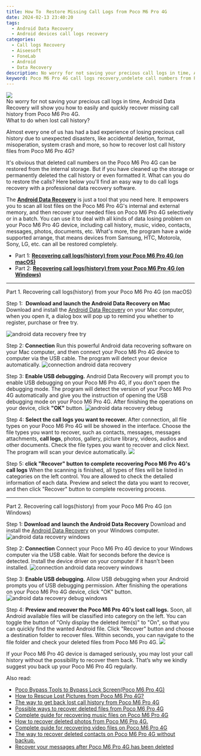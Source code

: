 ```yaml
---
title: How To  Restore Missing Call Logs from Poco M6 Pro 4G
date: 2024-02-13 23:40:20
tags: 
  - Android Data Recovery
  - Android devices call logs recovery
categories: 
  - Call logs Recovery
  - Aiseesoft
  - FoneLab
  - Android
  - Data Recovery
description: No worry for not saving your precious call logs in time, Android Data Recovery will show you how to easily and quickly recover missing call history from Poco M6 Pro 4G.
keyword: Poco M6 Pro 4G call logs recovery,undelete call numbers from Poco M6 Pro 4G,unerase call numbers from Poco M6 Pro 4G,recover lost recent calls from Poco M6 Pro 4G,Regain missing call history on Poco M6 Pro 4G,retrieve wiped call logs Poco M6 Pro 4G,how to recover deleted call history in Poco M6 Pro 4G,how to refind deleted call history from Poco M6 Pro 4G,call history disappear Poco M6 Pro 4G,get back deleted call history from Poco M6 Pro 4G android,Poco M6 Pro 4G delete call history recover,Poco M6 Pro 4G call history disappeared
---
```


<img src="https://img0mobiles.techidaily.com/images/best-assets/devices/poco/poco-m6-pro-4g/1.jpg" class="atpl-imgstyle"  />

<div class="atpl-content atpl-for-fonelab-android recover-call-logs">

<div class="atpl-post-description-part-1">
No worry for not saving your precious call logs in time, Android Data Recovery will show you how to easily and quickly recover missing call history from Poco M6 Pro 4G.
</div>



<div class="atpl-post-description-part-2">
<div class="tpl-content-sub-paragraph-question">
    What to do when lost call history?
</div>
<div class="tpl-content-sub-paragraph-content">
  <p>
    Almost every one of us has had a bad experience of losing precious call history due to unexpected disasters, like accidental deletion, format, misoperation, system crash and more, so how to recover lost call history files from Poco M6 Pro 4G?
  </p>
</div>
<div class="tpl-content-sub-paragraph-content">
  <p>
    It's obvious that deleted call numbers on the Poco M6 Pro 4G can be restored from the internal storage. But if you have cleaned up the storage or permanently deleted the call history or even formatted it. What can you do to restore the calls? Here below you'll find an easy way to do call logs recovery with a professional data recovery software.
  </p>
</div>
</div>

<div class="atpl-post-description-part-3">
<div class="tpl-content-sub-paragraph-normal">
  <p>
    The <a href="https://tools.techidaily.com/aiseesoft-android-data-recovery/" target="_blank" rel="noopener"><strong>Android Data Recovery</strong></a> is just a tool that you need here. It empowers you to scan all lost files on the Poco M6 Pro 4G's internal and external memory, and then recover your needed files on Poco M6 Pro 4G selectively or in a batch. You can use it to deal with all kinds of data losing problem on your Poco M6 Pro 4G device, including call history, music, video, contacts, messages, photos, documents, etc. What's more, the program have a wide supported arrange, that means devices from Samsung, HTC, Motorola, Sony, LG, etc. can all be restored completely.
  </p>
</div>
</div>

<ul>
  <li>Part 1: <strong><a href="#p1"> Recovering call logs(history) from your Poco M6 Pro 4G  (on macOS)</a></strong></li>
  <li>Part 2: <strong><a href="#p2"> Recovering call logs(history) from your Poco M6 Pro 4G  (on Windows)</a></strong></li>
</ul>


<!-- Part 1 -->
<a id="p1" name="p1" ></a><hr>

<div>
  <span class="atpl-step-part-style">Part 1. Recovering call logs(history) from your Poco M6 Pro 4G (on macOS)</span>
</div>

<span class="atpl-stepstyle-a"><span>Step 1: </span></span> <strong>Download and launch the Android Data Recovery on Mac</strong>
Download and install the <a href="https://tools.techidaily.com/aiseesoft-android-data-recovery/" target="_blank" rel="noopener">Android Data Recovery</a> on your Mac computer, when you open it, a dialog box will pop up to remind you whether to register, purchase or free try.

<img src="https://tools.techidaily.com/images/apps/aiseesoft/android-data-recovery/mac-free-try.png" class="atpl-imgstyle" alt="android data recovery free try" />

<span class="atpl-stepstyle-a"><span>Step 2: </span></span> <strong>Connection</strong>
Run this powerful Android data recovering software on your Mac computer, and then connect your Poco M6 Pro 4G device to computer via the USB cable. The program will detect your device automatically.
<img src="https://tools.techidaily.com/images/apps/aiseesoft/android-data-recovery/mac-connection-interface.jpg" class="atpl-imgstyle" alt="connection android data recovery" />

<span class="atpl-stepstyle-a"><span>Step 3: </span></span> <strong>Enable USB debugging.</strong>
Android Data Recovery will prompt you to enable USB debugging on your Poco M6 Pro 4G, if you don't open the debugging mode. The program will detect the version of your Poco M6 Pro 4G automatically and give you the instruction of opening the USB debugging mode on your Poco M6 Pro 4G. After finishing the operations on your device, click <strong>"OK"</strong> button.
<img src="https://tools.techidaily.com/images/apps/aiseesoft/android-data-recovery/mac-android-usb-debug.jpg"  class="atpl-imgstyle" alt="android data recovery debug" />

<span class="atpl-stepstyle-a"><span>Step 4: </span></span> <strong>Select the call logs you want to recover.</strong>
After connection, all file types on your Poco M6 Pro 4G will be showed in the interface. Choose the file types you want to recover, such as contacts, messages, messages attachments, <b>call logs</b>, photos, gallery, picture library, videos, audios and other documents. Check the file types you want to recover and click Next. The program will scan your device automatically.
<img src="https://tools.techidaily.com/images/apps/aiseesoft/android-data-recovery/mac-choose-type-call-logs.jpg" class="atpl-imgstyle"  />

<span class="atpl-stepstyle-a"><span>Step 5: </span></span> <strong>click "Recover" button to  complete recovering Poco M6 Pro 4G's call logs</strong>
When the scanning is finished, all types of files will be listed in categories on the left control. You are allowed to check the detailed information of each data. Preview and select the data you want to recover, and then click "Recover" button to complete recovering process.


<a id="p2" name="p2"></a><hr>

<!-- Part 2 -->
<div>
  <span class="atpl-step-part-style">Part 2. Recovering call logs(history) from your Poco M6 Pro 4G (on Windows)</span>
</div>

<span class="atpl-stepstyle-a"><span>Step 1: </span></span> <strong>Download and launch the Android Data Recovery</strong>
Download and install the <a href="https://tools.techidaily.com/aiseesoft-android-data-recovery/" target="_blank" rel="noopener">Android Data Recovery</a> on your Windows computer.
<img src="https://tools.techidaily.com/images/apps/aiseesoft/android-data-recovery/win-start-interface.png"  class="atpl-imgstyle" alt="android data recovery windows" />

<span class="atpl-stepstyle-a"><span>Step 2: </span></span> <strong>Connection</strong>
Connect your Poco M6 Pro 4G device to your Windows computer via the USB cable. Wait for seconds before the device is detected. Install the device driver on your computer if it hasn't been installed.
<img src="https://tools.techidaily.com/images/apps/aiseesoft/android-data-recovery/win-connection-interface.png" class="atpl-imgstyle" alt="connection android data recovery windows" />

<span class="atpl-stepstyle-a"><span>Step 3: </span></span> <strong>Enable USB debugging.</strong>
Allow USB debugging when your Android prompts you of USB debugging permission. After finishing the operations on your Poco M6 Pro 4G device, click "OK" button.
<img src="https://tools.techidaily.com/images/apps/aiseesoft/android-data-recovery/win-android-usb-debug.png" class="atpl-imgstyle" alt="android data recovery debug windows" />

<span class="atpl-stepstyle-a"><span>Step 4: </span></span> <strong>Preview and recover the Poco M6 Pro 4G's lost call logs.</strong>
Soon, all Android available files will be classified into category on the left. You can toggle the button of "Only display the deleted item(s)" to "On", so that you can quickly find the wanted Android file. Click "Recover" button and choose a destination folder to recover files. Within seconds, you can navigate to the file folder and check your deleted files from Poco M6 Pro 4G.
<img src="https://tools.techidaily.com/images/apps/aiseesoft/android-data-recovery/win-recover-call-logs.png" class="atpl-imgstyle"  />

<div class="atpl-post-description-part-4">
<div class="tpl-content-sub-paragraph-normal">
  <p>
    If your Poco M6 Pro 4G device is damaged seriously, you may lost your call history without the possibility to recover them back. That’s why we kindly suggest you back up your Poco M6 Pro 4G regularly.
  </p>
</div>
</div>

<ins class="adsbygoogle"
     style="display:block"
     data-ad-client="ca-pub-7571918770474297"
     data-ad-slot="8358498916"
     data-ad-format="auto"
     data-full-width-responsive="true"></ins>

<span class="atpl-alsoreadstyle">Also read:</span>
<div><ul>
<li><a href="/poco-bypass-tools-to-bypass-lock-screen-poco-m6-pro-4g-by-drfone-android-unlock-android-unlock/" target="_blank" rel="noopener"><u>Poco Bypass Tools to Bypass Lock Screen(Poco M6 Pro 4G)</u></a></li>
<li><a href="/how-to-rescue-lost-pictures-from-poco-m6-pro-4g-by-fonelab-android-recover-pictures/" target="_blank" rel="noopener"><u>How to Rescue Lost Pictures from Poco M6 Pro 4G?</u></a></li>
<li><a href="/the-way-to-get-back-lost-call-history-from-poco-m6-pro-4g-by-fonelab-android-recover-call-logs/" target="_blank" rel="noopener"><u>The way to get back lost call history from Poco M6 Pro 4G</u></a></li>
<li><a href="/possible-ways-to-recover-deleted-files-from-poco-m6-pro-4g-by-fonelab-android-recover-data/" target="_blank" rel="noopener"><u>Possible ways to recover deleted files from Poco M6 Pro 4G</u></a></li>
<li><a href="/complete-guide-for-recovering-music-files-on-poco-m6-pro-4g-by-fonelab-android-recover-music/" target="_blank" rel="noopener"><u>Complete guide for recovering music files on Poco M6 Pro 4G</u></a></li>
<li><a href="/how-to-recover-deleted-photos-from-poco-m6-pro-4g-by-fonelab-android-recover-photos/" target="_blank" rel="noopener"><u>How to recover deleted photos from Poco M6 Pro 4G.</u></a></li>
<li><a href="/complete-guide-for-recovering-video-files-on-poco-m6-pro-4g-by-fonelab-android-recover-video/" target="_blank" rel="noopener"><u>Complete guide for recovering video files on Poco M6 Pro 4G</u></a></li>
<li><a href="/the-way-to-recover-deleted-contacts-on-poco-m6-pro-4g-without-backup-by-fonelab-android-recover-contacts/" target="_blank" rel="noopener"><u>The way to recover deleted contacts on Poco M6 Pro 4G without backup.</u></a></li>
<li><a href="/recover-your-messages-after-poco-m6-pro-4g-has-been-deleted-by-fonelab-android-recover-messages/" target="_blank" rel="noopener"><u>Recover your messages after Poco M6 Pro 4G has been deleted</u></a></li>
</ul></div>

</div>
